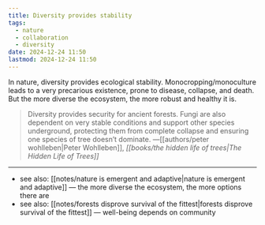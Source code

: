 ```yaml
---
title: Diversity provides stability
tags:
  - nature
  - collaboration
  - diversity
date: 2024-12-24 11:50
lastmod: 2024-12-24 11:50
---
```

In nature, diversity provides ecological stability. Monocropping/monoculture leads to a very precarious existence, prone to disease, collapse, and death. But the more diverse the ecosystem, the more robust and healthy it is.

> Diversity provides security for ancient forests. Fungi are also dependent on very stable conditions and support other species underground, protecting them from complete collapse and ensuring one species of tree doesn’t dominate. —[[authors/peter wohlleben|Peter Wohlleben]], *[[books/the hidden life of trees|The Hidden Life of Trees]]*

---
- see also: [[notes/nature is emergent and adaptive|nature is emergent and adaptive]] — the more diverse the ecosystem, the more options there are
- see also: [[notes/forests disprove survival of the fittest|forests disprove survival of the fittest]] — well-being depends on community